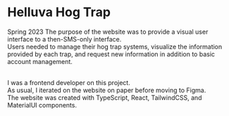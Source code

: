 # Helluva Hog Trap
Spring 2023
The purpose of the website was to provide a visual user interface to a then-SMS-only interface.<br>
Users needed to manage their hog trap systems, visualize the information provided by each trap, and request new information in addition to basic account management. 
<br><br>

I was a frontend developer on this project.<br>
As usual, I iterated on the website on paper before moving to Figma.<br>
The website was created with TypeScript, React, TailwindCSS, and MaterialUI components.

